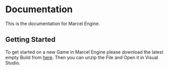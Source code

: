 # Documentation
This is the documentation for Marcel Engine.

## Getting Started
To get started on a new Game in Marcel Engine please download the latest empty Build from [here](https://github.com/marceldobehere/Marcel-Engine/tree/main/Empty%20Builds).
Then you can unzip the File and Open it in Visual Studio.
